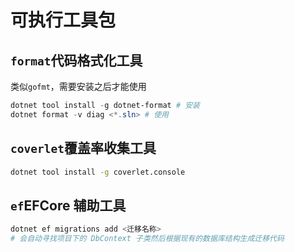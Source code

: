 # 可执行工具包
<p id="52eELwVpspMpfjETdV7A8">

## `format`代码格式化工具

</p>


<p id="sT9x4crvhnbthPrv1UCVZc">

类似`gofmt`，需要安装之后才能使用

</p>


<p id="7yR1z9y8GeXnTho8GBsfHt">

```powershell
dotnet tool install -g dotnet-format # 安装
dotnet format -v diag <*.sln> # 使用
```


</p>


<p id="htGnZRW8SGYYEZz98wcqce">

## `coverlet`覆盖率收集工具

</p>


<p id="he8QKXtUfh5ZoFyFeMGDHG">



</p>


<p id="jBtTaYxCLn98T1FzPRgXfD">

```bash
dotnet tool install -g coverlet.console
```


</p>


<p id="bJA3hcgSCQRukKzGwqaxEY">

## `ef`EFCore 辅助工具

</p>


<p id="mRuVAv5em9oNKF1Vrmd1n8">



</p>


<p id="oXSDn6Jiw7bPiLhyw9JJy3">

```Bash
dotnet ef migrations add <迁移名称>
# 会自动寻找项目下的 DbContext 子类然后根据现有的数据库结构生成迁移代码
```


</p>


<p id="hqHo79hJcDMcpWuKmLqfW7">



</p>


